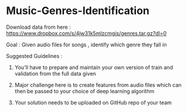 # Music-Genres-Identification

Download data from here :  https://www.dropbox.com/s/4jw31k5mlzcmgis/genres.tar.gz?dl=0

Goal : Given audio files for songs , identify which genre they fall in 

Suggested Guidelines : 

1. You'll have to prepare and maintain your own version of train and validation from the full data given 

2. Major challenge here is to create features from audio files which can then be passed to your choice of deep learning algorithm 

3. Your solution needs to be uploaded on GitHub repo of your team
